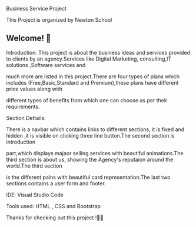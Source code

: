 Business Service Project

This Project is organized by Newton School
 
## Welcome! 👋

Introduction:
This project is about the business ideas and services provided to clients by an agency.Services like Digital Marketing, consulting,IT solutions ,Software services and 

much more are listed in this project.There are four types of plans which includes (Free,Basic,Standard and Premium),these plans have different price values along with 

different types of benefits from which one can choose as per their requirements.

Section Dettails:

There is a navbar which contains links to different sections, it is fixed and hidden ,it is visible on clicking three line button.The second section is introduction 

part,which displays majaor selling services with beautiful animations.The third section is about us, showing the Agency's reputaion around the world.The third section 

is the different palns with beautiful card representation.The last two sections contains a user form and  footer.


IDE: Visual Studio Code 

Tools used: HTML , CSS  and Bootstrap 

Thanks for checking out this project !👋👋
